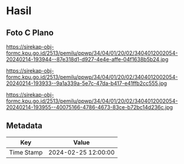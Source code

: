# Hasil

## Foto C Plano

https://sirekap-obj-formc.kpu.go.id/2513/pemilu/ppwp/34/04/01/20/02/3404012002054-20240214-193944--87e318d1-d927-4e4e-affe-04f1638b5b24.jpg

https://sirekap-obj-formc.kpu.go.id/2513/pemilu/ppwp/34/04/01/20/02/3404012002054-20240214-193933--9a1a339a-5e7c-47da-b417-e41ffb2cc555.jpg

https://sirekap-obj-formc.kpu.go.id/2513/pemilu/ppwp/34/04/01/20/02/3404012002054-20240214-193955--40075166-4786-4673-83ce-b72bc14d236c.jpg


## Metadata

| Key        | Value               |
| ---------- | ------------------- |
| Time Stamp | 2024-02-25 12:00:00 |



